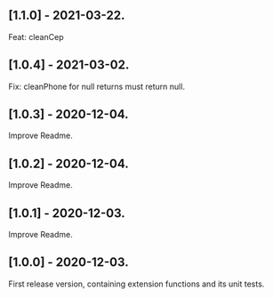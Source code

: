 ## [1.1.0] - 2021-03-22.
Feat: cleanCep
## [1.0.4] - 2021-03-02.
Fix: cleanPhone for null returns must return null.
## [1.0.3] - 2020-12-04.
Improve Readme.
## [1.0.2] - 2020-12-04.
Improve Readme.
## [1.0.1] - 2020-12-03.

Improve Readme.
## [1.0.0] - 2020-12-03.

First release version, containing extension functions and its unit tests.


